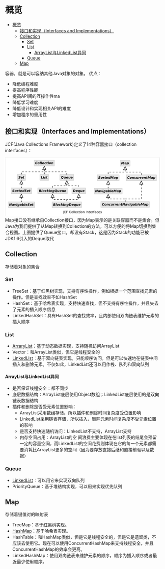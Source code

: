 # 概览

<!-- TOC -->

- [概览](#%e6%a6%82%e8%a7%88)
  - [接口和实现（Interfaces and Implementations）](#%e6%8e%a5%e5%8f%a3%e5%92%8c%e5%ae%9e%e7%8e%b0interfaces-and-implementations)
  - [Collection](#collection)
    - [Set](#set)
    - [List](#list)
      - [ArrayList与LinkedList异同](#arraylist%e4%b8%8elinkedlist%e5%bc%82%e5%90%8c)
    - [Queue](#queue)
  - [Map](#map)

<!-- /TOC -->

容器，就是可以容纳其他Java对象的对象。
优点：

- 降低编程难度
- 提高程序性能
- 提高API间的互操作性ma
- 降低学习难度
- 降低设计和实现相关API的难度
- 增加程序的重用性

## 接口和实现（Interfaces and Implementations）

JCF(Java Collections Framework)定义了14种容器接口（collection interfaces）：

![图](/img/JCF_Collection_Interfaces.png)
Map接口没有继承自Collection接口，因为Map表示的是关联容器而不是集合。但Java为我们提供了从Map转换到Collection的方法，可以方便的将Map切换到集合视图。上图提供了Queue接口，却没有Stack，这是因为Stack的功能已被JDK1.6引入的Deque取代

## Collection

存储着对象的集合

### Set

- TreeSet：基于红黑树实现，支持有序性操作，例如根据一个范围查找元素的操作。但是查找效率不如HashSet
- HashSet：基于哈希表实现，支持快速查找，但不支持有序性操作，并且失去了元素的插入顺序信息
- LinkedHashSet：具有HashSet的查找效率，且内部使用双向链表维护元素的插入顺序

### List

- [ArraryList](arraylist.md)：基于动态数据实现，支持随机访问ArrayList
- Vector：和ArrayList类似，但它是线程安全的
- [LinkedList](linkedlist.md)：基于双向链表实现，只能顺序访问，但是可以快速地在链表中间插入和删除元素。不仅如此，LinkedList还可以用作栈、队列和双向队列

#### ArrayList与LinkedList异同

- 是否保证线程安全：都不同步
- 底层数据结构：ArrayList底层使用Object数组；LinkedList底层使用的是双向链表数据结构
- 插件和删除是否受元素位置影响：
  - ArrayList采用数组存储，所以插件和删除时间复杂度受位置影响
  - LinkedList采用链表存储，所以插入，删除元素时间复杂度不受元素位置的影响
  - 是否支持快速随机访问：LinkedList不支持，ArrayList支持
  - 内存空间占用：ArrayList的空 间浪费主要体现在在list列表的结尾会预留一定的容量空间，而LinkedList的空间花费则体现在它的每一个元素都需要消耗比ArrayList更多的空间（因为要存放直接后继和直接前驱以及数据）

### Queue

- [LinkedList](linkedlist.md)：可以用它来实现双向队列
- PriorityQueue：基于堆结构实现，可以用来实现优先队列

## Map

存储着键值对的映射表

- TreeMap：基于红黑树实现。
- [HashMap](hashmap.md)：基于哈希表实现。
- HashTable：和HashMap类似，但是它是线程安全的，但是它是遗留类，不应该去使用它。现在可以使用ConcurrentHashMap来支持线程安全，并且ConcurrentHashMap的效率会更高。
- LinkedHashMap：使用双向链表来维护元素的顺序，顺序为插入顺序或者最近最少使用顺序。
